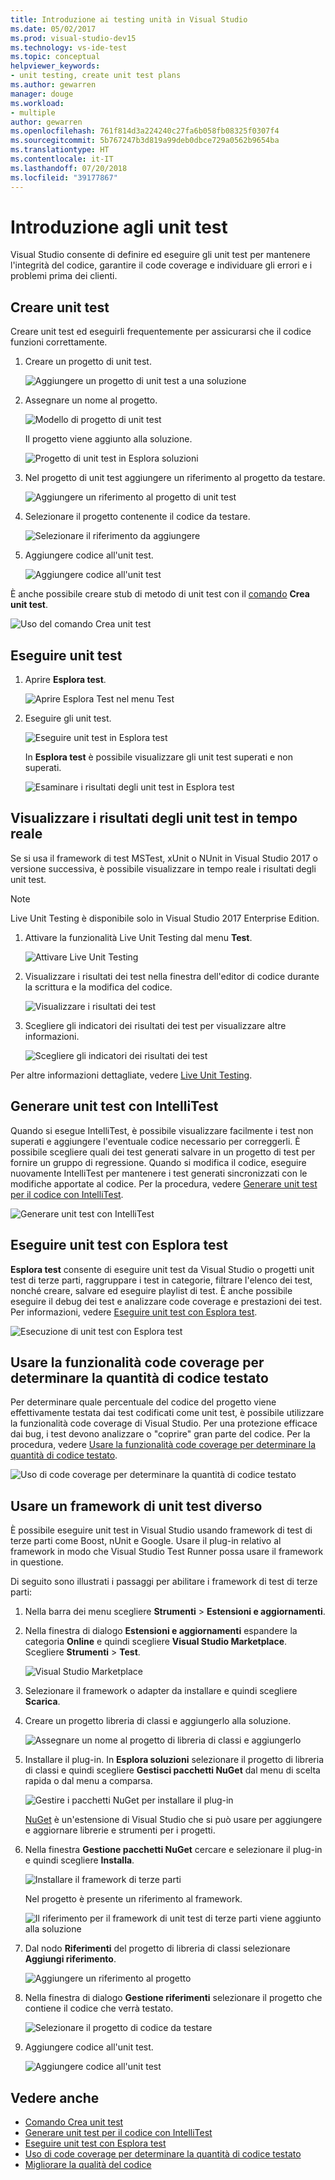 ```yaml
---
title: Introduzione ai testing unità in Visual Studio
ms.date: 05/02/2017
ms.prod: visual-studio-dev15
ms.technology: vs-ide-test
ms.topic: conceptual
helpviewer_keywords:
- unit testing, create unit test plans
ms.author: gewarren
manager: douge
ms.workload:
- multiple
author: gewarren
ms.openlocfilehash: 761f814d3a224240c27fa6b058fb08325f0307f4
ms.sourcegitcommit: 5b767247b3d819a99deb0dbce729a0562b9654ba
ms.translationtype: HT
ms.contentlocale: it-IT
ms.lasthandoff: 07/20/2018
ms.locfileid: "39177867"
---
```

# <a name="get-started-with-unit-testing"></a>Introduzione agli unit test

Visual Studio consente di definire ed eseguire gli unit test per mantenere l'integrità del codice, garantire il code coverage e individuare gli errori e i problemi prima dei clienti.

## <a name="create-unit-tests"></a>Creare unit test

Creare unit test ed eseguirli frequentemente per assicurarsi che il codice funzioni correttamente.

1. Creare un progetto di unit test.

   ![Aggiungere un progetto di unit test a una soluzione](media/createunittest1.png)

1. Assegnare un nome al progetto.

   ![Modello di progetto di unit test](media/createunittest2.png)

   Il progetto viene aggiunto alla soluzione.

   ![Progetto di unit test in Esplora soluzioni](media/createunittest5.png)

1. Nel progetto di unit test aggiungere un riferimento al progetto da testare.

   ![Aggiungere un riferimento al progetto di unit test](media/createunittest6.png)

1. Selezionare il progetto contenente il codice da testare.

   ![Selezionare il riferimento da aggiungere](media/createunittest7.png)

1. Aggiungere codice all'unit test.

   ![Aggiungere codice all'unit test](media/createunittest8.png)

È anche possibile creare stub di metodo di unit test con il [comando](create-unit-tests-menu.md) **Crea unit test**.

![Uso del comando Crea unit test](media/createunittestcommand2.png)

## <a name="run-unit-tests"></a>Eseguire unit test

1. Aprire **Esplora test**.

   ![Aprire Esplora Test nel menu Test](media/rununittest1.png)

1. Eseguire gli unit test.

   ![Eseguire unit test in Esplora test](media/rununittest2.png)

   In **Esplora test** è possibile visualizzare gli unit test superati e non superati.

   ![Esaminare i risultati degli unit test in Esplora test](media/rununittest3.png)

## <a name="view-live-unit-test-results"></a>Visualizzare i risultati degli unit test in tempo reale

Se si usa il framework di test MSTest, xUnit o NUnit in Visual Studio 2017 o versione successiva, è possibile visualizzare in tempo reale i risultati degli unit test.

> [!NOTE]
> Live Unit Testing è disponibile solo in Visual Studio 2017 Enterprise Edition.

1. Attivare la funzionalità Live Unit Testing dal menu **Test**.

   ![Attivare Live Unit Testing](media/live-test-results-start.png)

1. Visualizzare i risultati dei test nella finestra dell'editor di codice durante la scrittura e la modifica del codice.

   ![Visualizzare i risultati dei test](media/live-test-results-ui.png)

1. Scegliere gli indicatori dei risultati dei test per visualizzare altre informazioni.

   ![Scegliere gli indicatori dei risultati dei test](media/live-test-results-details.png)

Per altre informazioni dettagliate, vedere [Live Unit Testing](../test/live-unit-testing-intro.md).

## <a name="generate-unit-tests-with-intellitest"></a>Generare unit test con IntelliTest

Quando si esegue IntelliTest, è possibile visualizzare facilmente i test non superati e aggiungere l'eventuale codice necessario per correggerli. È possibile scegliere quali dei test generati salvare in un progetto di test per fornire un gruppo di regressione. Quando si modifica il codice, eseguire nuovamente IntelliTest per mantenere i test generati sincronizzati con le modifiche apportate al codice. Per la procedura, vedere [Generare unit test per il codice con IntelliTest](../test/generate-unit-tests-for-your-code-with-intellitest.md).

![Generare unit test con IntelliTest](media/intellitest.png)

## <a name="run-unit-tests-with-test-explorer"></a>Eseguire unit test con Esplora test

**Esplora test** consente di eseguire unit test da Visual Studio o progetti unit test di terze parti, raggruppare i test in categorie, filtrare l'elenco dei test, nonché creare, salvare ed eseguire playlist di test. È anche possibile eseguire il debug dei test e analizzare code coverage e prestazioni dei test. Per informazioni, vedere [Eseguire unit test con Esplora test](../test/run-unit-tests-with-test-explorer.md).

![Esecuzione di unit test con Esplora test](media/testexplorer.png)

## <a name="use-code-coverage-to-determine-how-much-code-is-being-tested"></a>Usare la funzionalità code coverage per determinare la quantità di codice testato

Per determinare quale percentuale del codice del progetto viene effettivamente testata dai test codificati come unit test, è possibile utilizzare la funzionalità code coverage di Visual Studio. Per una protezione efficace dai bug, i test devono analizzare o "coprire" gran parte del codice. Per la procedura, vedere [Usare la funzionalità code coverage per determinare la quantità di codice testato](../test/using-code-coverage-to-determine-how-much-code-is-being-tested.md).

![Uso di code coverage per determinare la quantità di codice testato](media/codecoverage.png)

## <a name="use-a-different-unit-test-framework"></a>Usare un framework di unit test diverso

È possibile eseguire unit test in Visual Studio usando framework di test di terze parti come Boost, nUnit e Google. Usare il plug-in relativo al framework in modo che Visual Studio Test Runner possa usare il framework in questione.

Di seguito sono illustrati i passaggi per abilitare i framework di test di terze parti:

1. Nella barra dei menu scegliere **Strumenti** > **Estensioni e aggiornamenti**.

1. Nella finestra di dialogo **Estensioni e aggiornamenti** espandere la categoria **Online** e quindi scegliere **Visual Studio Marketplace**. Scegliere **Strumenti** > **Test**.

   ![Visual Studio Marketplace](media/extensions-and-updates-testing.png)

1. Selezionare il framework o adapter da installare e quindi scegliere **Scarica**.

1. Creare un progetto libreria di classi e aggiungerlo alla soluzione.

   ![Assegnare un nome al progetto di libreria di classi e aggiungerlo](media/create3rdpartyunittest3.png)

1. Installare il plug-in. In **Esplora soluzioni** selezionare il progetto di libreria di classi e quindi scegliere **Gestisci pacchetti NuGet** dal menu di scelta rapida o dal menu a comparsa.

   ![Gestire i pacchetti NuGet per installare il plug-in](media/create3rdpartyunittest3a.png)

   [NuGet](https://www.nuget.org/) è un'estensione di Visual Studio che si può usare per aggiungere e aggiornare librerie e strumenti per i progetti.

1. Nella finestra **Gestione pacchetti NuGet** cercare e selezionare il plug-in e quindi scegliere **Installa**.

   ![Installare il framework di terze parti](media/create3rdpartyunittest4.png)

   Nel progetto è presente un riferimento al framework.

   ![Il riferimento per il framework di unit test di terze parti viene aggiunto alla soluzione](media/create3rdpartyunittest6.png)

1. Dal nodo **Riferimenti** del progetto di libreria di classi selezionare **Aggiungi riferimento**.

   ![Aggiungere un riferimento al progetto](media/createunittest6.png)

1. Nella finestra di dialogo **Gestione riferimenti** selezionare il progetto che contiene il codice che verrà testato.

   ![Selezionare il progetto di codice da testare](media/createunittest7.png)

1. Aggiungere codice all'unit test.

   ![Aggiungere codice all'unit test](media/create3rdpartyunittest7.png)

## <a name="see-also"></a>Vedere anche

* [Comando Crea unit test](create-unit-tests-menu.md)
* [Generare unit test per il codice con IntelliTest](generate-unit-tests-for-your-code-with-intellitest.md)
* [Eseguire unit test con Esplora test](run-unit-tests-with-test-explorer.md)
* [Uso di code coverage per determinare la quantità di codice testato](using-code-coverage-to-determine-how-much-code-is-being-tested.md)
* [Migliorare la qualità del codice](improve-code-quality.md)